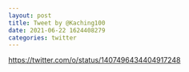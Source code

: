 ```yaml
--- 
layout: post 
title: Tweet by @Kaching100 
date: 2021-06-22 1624408279 
categories: twitter 
--- 
```

https://twitter.com/o/status/1407496434404917248